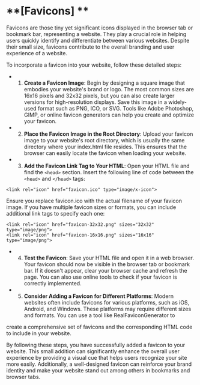 #  **[Favicons] **

Favicons are those tiny yet significant icons displayed in the browser tab or bookmark bar, representing a website. They play a crucial role in helping users quickly identify and differentiate between various websites. Despite their small size, favicons contribute to the overall branding and user experience of a website.

To incorporate a favicon into your website, follow these detailed steps:

- 1. **Create a Favicon Image**: Begin by designing a square image that embodies your website's brand or logo. The most common sizes are 16x16 pixels and 32x32 pixels, but you can also create larger versions for high-resolution displays. Save this image in a widely-used format such as PNG, ICO, or SVG. Tools like Adobe Photoshop, GIMP, or online favicon generators can help you create and optimize your favicon.
- 2. **Place the Favicon Image in the Root Directory**: Upload your favicon image to your website's root directory, which is usually the same directory where your index.html file resides. This ensures that the browser can easily locate the favicon when loading your website.
- 3. **Add the Favicon Link Tag to Your HTML**: Open your HTML file and find the `<head>` section. Insert the following line of code between the `<head>` and `</head>` tags:

```
<link rel="icon" href="favicon.ico" type="image/x-icon">
```

Ensure you replace favicon.ico with the actual filename of your favicon image. If you have multiple favicon sizes or formats, you can include additional link tags to specify each one:

```
<link rel="icon" href="favicon-32x32.png" sizes="32x32" type="image/png">
<link rel="icon" href="favicon-16x16.png" sizes="16x16" type="image/png">
```

- 4. **Test the Favicon**: Save your HTML file and open it in a web browser. Your favicon should now be visible in the browser tab or bookmark bar. If it doesn't appear, clear your browser cache and refresh the page. You can also use online tools to check if your favicon is correctly implemented.
- 5. **Consider Adding a Favicon for Different Platforms**: Modern websites often include favicons for various platforms, such as iOS, Android, and Windows. These platforms may require different sizes and formats. You can use a tool like RealFaviconGenerator to

 

create a comprehensive set of favicons and the corresponding HTML code to include in your website.

By following these steps, you have successfully added a favicon to your website. This small addition can significantly enhance the overall user experience by providing a visual cue that helps users recognize your site more easily. Additionally, a well-designed favicon can reinforce your brand identity and make your website stand out among others in bookmarks and browser tabs.

 

